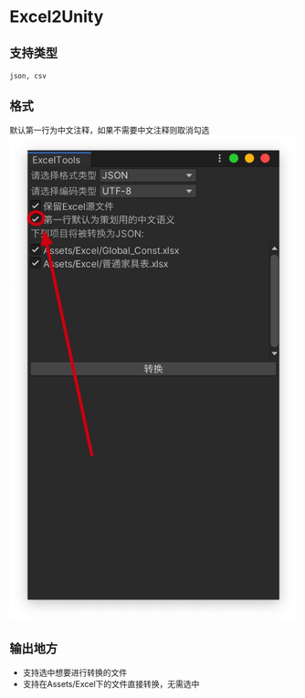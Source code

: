 # Excel2Unity
## 支持类型
`json, csv`
## 格式
默认第一行为中文注释，如果不需要中文注释则取消勾选
![-w367](media/16264252864456.jpg)

## 输出地方
* 支持选中想要进行转换的文件
* 支持在Assets/Excel下的文件直接转换，无需选中
